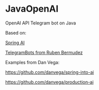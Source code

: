 # JavaOpenAI

OpenAI API Telegram bot on Java

Based on:

[Spring AI](https://docs.spring.io/spring-ai/reference/index.html)

[TelegramBots from Ruben Bermudez](https://github.com/rubenlagus/TelegramBots)

Examples from Dan Vega:

https://github.com/danvega/spring-into-ai

https://github.com/danvega/production-ai

